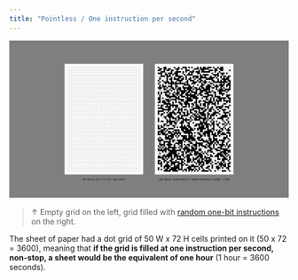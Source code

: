 ```yaml
---
title: "Pointless / One instruction per second"
---
```

![](../assets/202105311723.jpg)

>↑ Empty grid on the left, grid filled with [random one-bit instructions](202105291521) on the right.

The sheet of paper had a dot grid of 50 W x 72 H cells printed on it (50 x 72 = 3600), meaning that **if the grid is filled at one instruction per second, non-stop, a sheet would be the equivalent of one hour** (1 hour = 3600 seconds).